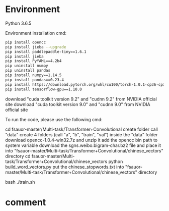 # Environment
Python 3.6.5

Environment installation cmd:
```bash
pip install opencc
pip install jieba --upgrade
pip install paddlepaddle-tiny==1.6.1
pip install jieba
pip install PyYAML==4.2b4
pip uninstall numpy
pip uninstall pandas
pip install numpy==1.14.5
pip install pandas==0.23.4
pip install https://download.pytorch.org/whl/cu100/torch-1.0.1-cp36-cp36m-win_amd64.whl
pip install tensorflow-gpu==1.10.0
```


download "cuda toolkit version 9.2" and "cudnn 9.2" from NVIDIA official site
download "cuda toolkit version 9.0" and "cudnn 9.0" from NVIDIA official site

To run the code, please use the following cmd:

cd fsauor-master/Multi-task/Transformer+Convolutional
create folder call "data"
create 4 folders (call "a", "b", "train", "val") inside the "data" folder
download opencc-1.0.4-win32.7z and unzip it
add the opencc bin path to system variable
download the sgns.weibo.bigram-char.bz2 file and place it into "fsauor-master/Multi-task/Transformer+Convolutional/chinese_vectors" directory
cd fsauor-master/Multi-task/Transformer+Convolutional/chinese_vectors
python build_word_vectors.py
put the chinese_stopwords.txt into "fsauor-master/Multi-task/Transformer+Convolutional/chinese_vectors" directory 

bash ./train.sh

# comment
```commandline

```
